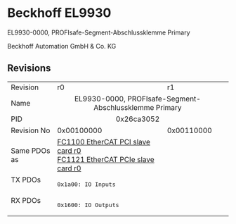 # Beckhoff EL9930

EL9930-0000, PROFIsafe-Segment-Abschlussklemme Primary

Beckhoff Automation GmbH & Co. KG



## Revisions
<table>
<tr >
<td>Revision</td>
<td><div class="foo">r0</div></td>
<td><div class="foo">r1</div></td>
</tr>
<tr >
<td>Name</td>
<td colspan=2 align="center"><div class="foo">EL9930-0000, PROFIsafe-Segment-Abschlussklemme Primary</div></td>
</tr>
<tr >
<td>PID</td>
<td colspan=2 align="center"><div class="foo">0x26ca3052</div></td>
</tr>
<tr >
<td>Revision No</td>
<td><div class="foo">0x00100000</div></td>
<td><div class="foo">0x00110000</div></td>
</tr>
<tr >
<td>Same PDOs as</td>
<td><div class="foo"><a href="FC1100+EtherCAT+PCI+slave+card">FC1100 EtherCAT PCI slave card r0</a><br/><a href="FC1121+EtherCAT+PCIe+slave+card">FC1121 EtherCAT PCIe slave card r0</a></div></td>
<td><div class="foo"></div></td>
</tr>
<tr class="txpdo pdosection">
<td rowspan=1 valign=top>TX PDOs</td>
<td colspan=2 align="left"><pre>0x1a00: IO Inputs</pre></td>
<td></td>
</tr>
<tr class="rxpdo pdosection">
<td rowspan=1 valign=top>RX PDOs</td>
<td colspan=2 align="left"><pre>0x1600: IO Outputs</pre></td>
<td></td>
</tr>
</table>
